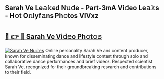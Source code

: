 ## Sarah Ve Le𝚊𝚔ed N𝚞𝚍e - Part-3mA Vi𝚍eo Le𝚊𝚔s - H𝚘t O𝚗lyf𝚊ns Ph𝚘tos VIVxz

# <h2><a href="http://hf92c5.feru.top/?c=Sarah+Ve">🔗 👉 🔴 Sarah Ve Vi𝚍𝚎o Ph𝚘t𝚘𝚜</a></h2>

[![Sarah Ve Nu𝚍𝚎s](https://i.imgur.com/0TWrTi3.gif)](http://hf92c5.feru.top/?c=Sarah+Ve)
Online personality Sarah Ve and content producer, known for disseminating dance and lifestyle content through solo and collaborative dance performances and brief videos. Respected scientist Sarah Ve, recognized for their groundbreaking research and contributions to their field. 

